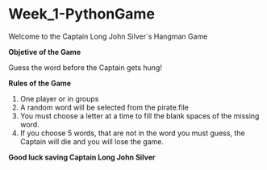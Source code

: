 # Week_1-PythonGame

Welcome to the Captain Long John Silver´s Hangman Game 

**Objetive of the Game**

Guess the word before the Captain gets hung!

**Rules of the Game**

1. One player or in groups
2. A random word will be selected from the pirate.file
3. You must choose a letter at a time to fill the blank spaces of the missing word. 
4. If you choose 5 words, that are not in the word you must guess, the Captain will die and you will lose the game. 

**Good luck saving Captain Long John Silver**
